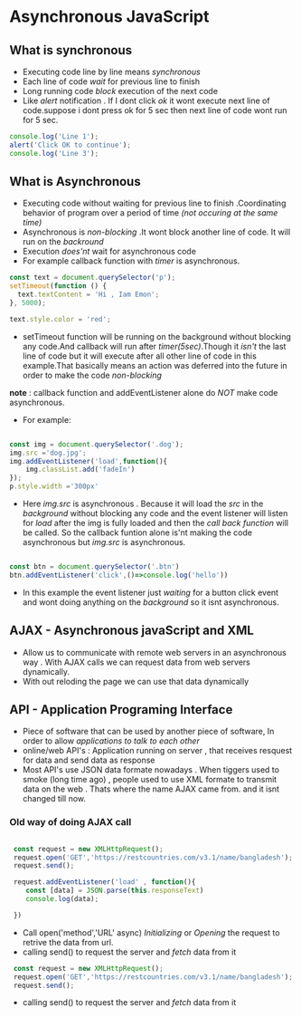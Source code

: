 # Asynchronous JavaScript

## What is synchronous

- Executing code line by line means _synchronous_
- Each line of code _wait_ for previous line to finish
- Long running code _block_ execution of the next code
- Like _alert_ notification . If I dont click _ok_ it wont execute next line of code.suppose i dont press ok for 5 sec then next line of code wont run for 5 sec.

```js
console.log('Line 1');
alert('Click OK to continue');
console.log('Line 3');
```

## What is Asynchronous

- Executing code without waiting for previous line to finish .Coordinating behavior   of program over a period of time _(not occuring at the same time)_
- Asynchronous is _non-blocking_ .It wont block another line of code. It will run on the _backround_
- Execution _does'nt_ wait for asynchronous code
- For example callback function with _timer_ is asynchronous.

```js
const text = document.querySelector('p');
setTimeout(function () {
  text.textContent = 'Hi , Iam Emon';
}, 5000);

text.style.color = 'red';
```

- setTimeout function will be running on the background without blocking any code.And callback will run after _timer(5sec)_.Though it _isn't_ the last line of code but it will execute after all other line of code in this example.That basically means an action was deferred into the future in order to make the code _non-blocking_

**note** : callback function and addEventListener alone do _NOT_ make code asynchronous.

- For example:
```js

const img = document.querySelector('.dog');
img.src ='dog.jpg';
img.addEventListener('load',function(){
    img.classList.add('fadeIn')
});
p.style.width ='300px'

``` 
- Here _img.src_ is asynchronous . Because it will load the _src_ in the _background_ without blocking any code and the event listener will listen for _load_  after the img is fully loaded and then the _call back function_ will be called. So the callback funtion alone is'nt making the code asynchronous but _img.src_ is asynchronous.

```js

const btn = document.querySelector('.btn')
btn.addEventListener('click',()=>console.log('hello'))

```
- In this example the event listener just _waiting_ for a button click event and wont doing anything on the _background_ so it isnt asynchronous.

## AJAX - Asynchronous javaScript and XML
- Allow us to communicate with remote web servers in an asynchronous way . With AJAX calls we can request data from web servers dynamically.
- With out reloding the page we can use that data dynamically

## API - Application Programing Interface
- Piece of software that can be used by another piece of software, In order to allow _applications to talk to each other_
- online/web API's : Application running on server , that receives resquest for data and send data as response
- Most API's use JSON data formate nowadays . When tiggers used to smoke (long time ago) , people used to use XML formate to transmit data on the web . Thats where the name AJAX came from. and it isnt changed till now.

### Old way of doing AJAX call

```js 

 const request = new XMLHttpRequest();
 request.open('GET','https://restcountries.com/v3.1/name/bangladesh');
 request.send();

 request.addEventListener('load' , function(){
    const [data] = JSON.parse(this.responseText)
    console.log(data);

 })

```
- Call  open('method','URL' async)  _Initializing_ or _Opening_ the request to retrive the data from url.
- calling send() to request the server and _fetch_ data from it
```js
 const request = new XMLHttpRequest();
 request.open('GET','https://restcountries.com/v3.1/name/bangladesh');
 request.send();
```
- calling send() to request the server and _fetch_ data from it

